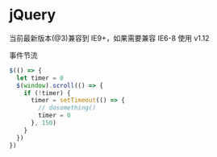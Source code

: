 # jQuery

当前最新版本(@3)兼容到 IE9+，如果需要兼容 IE6-8 使用 v1.12

事件节流

``` javascript
$(() => {
  let timer = 0
  $(window).scroll(() => {
    if (!timer) {
      timer = setTimeout(() => {
        // dosomething()
        timer = 0
      }, 150)
    }
  })
})
```
